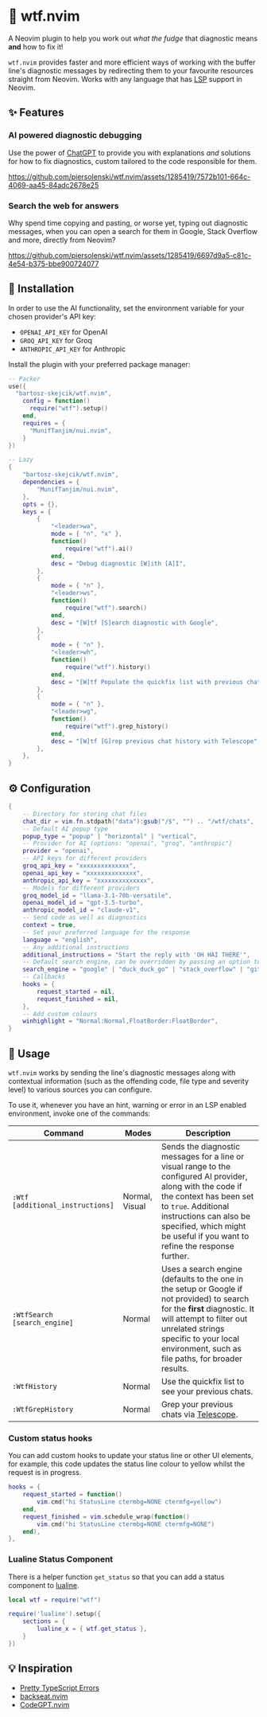 # 🤯 wtf.nvim

A Neovim plugin to help you work out *what the fudge* that diagnostic means **and** how to fix it!

`wtf.nvim` provides faster and more efficient ways of working with the buffer line's diagnostic messages by redirecting them to your favourite resources straight from Neovim. 
Works with any language that has [LSP](https://microsoft.github.io/language-server-protocol/) support in Neovim.

## ✨ Features

### AI powered diagnostic debugging

Use the power of [ChatGPT](https://openai.com/blog/chatgpt) to provide you with explanations *and* solutions for how to fix diagnostics, custom tailored to the code responsible for them.

https://github.com/piersolenski/wtf.nvim/assets/1285419/7572b101-664c-4069-aa45-84adc2678e25

### Search the web for answers 

Why spend time copying and pasting, or worse yet, typing out diagnostic messages, when you can open a search for them in Google, Stack Overflow and more, directly from Neovim?

https://github.com/piersolenski/wtf.nvim/assets/1285419/6697d9a5-c81c-4e54-b375-bbe900724077

## 🔩 Installation

In order to use the AI functionality, set the environment variable for your chosen provider's API key:
- `OPENAI_API_KEY` for OpenAI
- `GROQ_API_KEY` for Groq
- `ANTHROPIC_API_KEY` for Anthropic

Install the plugin with your preferred package manager:

```lua
-- Packer
use({
  "bartosz-skejcik/wtf.nvim",
    config = function()
      require("wtf").setup()
    end,
    requires = {
      "MunifTanjim/nui.nvim",
    }
})

-- Lazy
{
	"bartosz-skejcik/wtf.nvim",
	dependencies = {
		"MunifTanjim/nui.nvim",
	},
  	opts = {},
	keys = {
		{
			"<leader>wa",
			mode = { "n", "x" },
			function()
				require("wtf").ai()
			end,
			desc = "Debug diagnostic [W]ith [A]I",
		},
		{
			mode = { "n" },
			"<leader>ws",
			function()
				require("wtf").search()
			end,
			desc = "[W]tf [S]earch diagnostic with Google",
		},
		{
			mode = { "n" },
			"<leader>wh",
			function()
				require("wtf").history()
			end,
			desc = "[W]tf Populate the quickfix list with previous chat [H]istory",
		},
		{
			mode = { "n" },
			"<leader>wg",
			function()
				require("wtf").grep_history()
			end,
			desc = "[W]tf [G]rep previous chat history with Telescope",
		},
	},
}
```

## ⚙️ Configuration

```lua
{
   	-- Directory for storing chat files 
    chat_dir = vim.fn.stdpath("data"):gsub("/$", "") .. "/wtf/chats",
    -- Default AI popup type
    popup_type = "popup" | "horizontal" | "vertical",
    -- Provider for AI (options: "openai", "groq", "anthropic")
    provider = "openai",
    -- API keys for different providers
    groq_api_key = "xxxxxxxxxxxxxx",
    openai_api_key = "xxxxxxxxxxxxxx",
    anthropic_api_key = "xxxxxxxxxxxxxx",
    -- Models for different providers
    groq_model_id = "llama-3.1-70b-versatile",
    openai_model_id = "gpt-3.5-turbo",
    anthropic_model_id = "claude-v1",
    -- Send code as well as diagnostics
    context = true,
    -- Set your preferred language for the response
    language = "english",
    -- Any additional instructions
    additional_instructions = "Start the reply with 'OH HAI THERE'",
    -- Default search engine, can be overridden by passing an option to WtfSeatch
    search_engine = "google" | "duck_duck_go" | "stack_overflow" | "github" | "phind" | "perplexity",
    -- Callbacks
    hooks = {
        request_started = nil,
        request_finished = nil,
    },
    -- Add custom colours
    winhighlight = "Normal:Normal,FloatBorder:FloatBorder",
}
```

## 🚀 Usage

`wtf.nvim` works by sending the line's diagnostic messages along with contextual information (such as the offending code, file type and severity level) to various sources you can configure.

To use it, whenever you have an hint, warning or error in an LSP enabled environment, invoke one of the commands:

| Command | Modes | Description |
| -- | -- | -- |
| `:Wtf [additional_instructions]` | Normal, Visual | Sends the diagnostic messages for a line or visual range to the configured AI provider, along with the code if the context has been set to `true`. Additional instructions can also be specified, which might be useful if you want to refine the response further.
| `:WtfSearch [search_engine]` | Normal | Uses a search engine (defaults to the one in the setup or Google if not provided) to search for the **first** diagnostic. It will attempt to filter out unrelated strings specific to your local environment, such as file paths, for broader results. 
| `:WtfHistory` | Normal | Use the quickfix list to see your previous chats. 
| `:WtfGrepHistory` | Normal | Grep your previous chats via [Telescope](https://github.com/nvim-telescope/telescope.nvim!). 


### Custom status hooks

You can add custom hooks to update your status line or other UI elements, for example, this code updates the status line colour to yellow whilst the request is in progress.

```lua
hooks = {
    request_started = function()
        vim.cmd("hi StatusLine ctermbg=NONE ctermfg=yellow")
    end,
    request_finished = vim.schedule_wrap(function()
        vim.cmd("hi StatusLine ctermbg=NONE ctermfg=NONE")
    end),
},
```

### Lualine Status Component

There is a helper function `get_status` so that you can add a status component to [lualine](https://github.com/nvim-lualine/lualine.nvim).

```lua
local wtf = require("wtf")

require('lualine').setup({
    sections = {
        lualine_x = { wtf.get_status },
    }
})
```

## 💡 Inspiration

- [Pretty TypeScript Errors](https://github.com/yoavbls/pretty-ts-errors)
- [backseat.nvim](https://github.com/james1236/backseat.nvim/) 
- [CodeGPT.nvim](https://github.com/dpayne/CodeGPT.nvim) 

